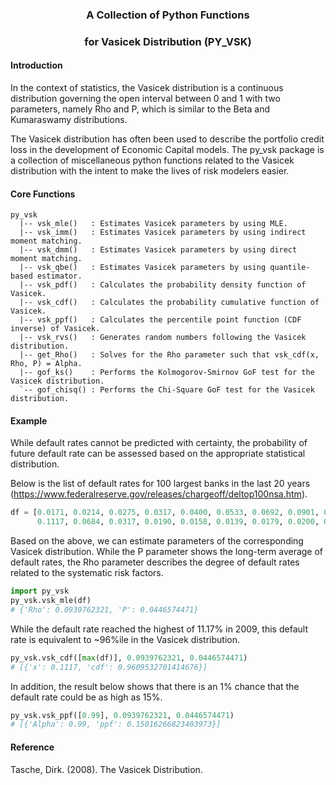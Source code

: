 
### <p align="center"> A Collection of Python Functions </p>
### <p align="center"> for Vasicek Distribution (PY_VSK) </p>

#### Introduction

In the context of statistics, the Vasicek distribution is a continuous distribution governing the open interval between 0 and 1 with two parameters, namely Rho and P, which is similar to the Beta and Kumaraswamy distributions. 

The Vasicek distribution has often been used to describe the portfolio credit loss in the development of Economic Capital models. The py\_vsk package is a collection of miscellaneous python functions related to the Vasicek distribution with the intent to make the lives of risk modelers easier.


#### Core Functions

```
py_vsk
  |-- vsk_mle()   : Estimates Vasicek parameters by using MLE.
  |-- vsk_imm()   : Estimates Vasicek parameters by using indirect moment matching.
  |-- vsk_dmm()   : Estimates Vasicek parameters by using direct moment matching.
  |-- vsk_qbe()   : Estimates Vasicek parameters by using quantile-based estimator.
  |-- vsk_pdf()   : Calculates the probability density function of Vasicek.
  |-- vsk_cdf()   : Calculates the probability cumulative function of Vasicek.
  |-- vsk_ppf()   : Calculates the percentile point function (CDF inverse) of Vasicek.
  |-- vsk_rvs()   : Generates random numbers following the Vasicek distribution.
  |-- get_Rho()   : Solves for the Rho parameter such that vsk_cdf(x, Rho, P) = Alpha.
  |-- gof_ks()    : Performs the Kolmogorov-Smirnov GoF test for the Vasicek distribution.
  `-- gof_chisq() : Performs the Chi-Square GoF test for the Vasicek distribution.
```

#### Example

While default rates cannot be predicted with certainty, the probability of future default rate can be assessed based on the appropriate statistical distribution. 

Below is the list of default rates for 100 largest banks in the last 20 years (https://www.federalreserve.gov/releases/chargeoff/deltop100nsa.htm). 
```python
df = [0.0171, 0.0214, 0.0275, 0.0317, 0.0400, 0.0533, 0.0692, 0.0901, 0.0984, 0.1051, 
      0.1117, 0.0684, 0.0317, 0.0190, 0.0158, 0.0139, 0.0179, 0.0200, 0.0241, 0.0264]
```
Based on the above, we can estimate parameters of the corresponding Vasicek distribution. While the P parameter shows the long-term average of default rates, the Rho parameter describes the degree of default rates related to the systematic risk factors.  
```python
import py_vsk
py_vsk.vsk_mle(df)
# {'Rho': 0.0939762321, 'P': 0.0446574471}
```
While the default rate reached the highest of 11.17% in 2009, this default rate is equivalent to ~96%ile in the Vasicek distribution. 
```python
py_vsk.vsk_cdf([max(df)], 0.0939762321, 0.0446574471)
# [{'x': 0.1117, 'cdf': 0.9609532701414676}]
```
In addition, the result below shows that there is an 1% chance that the default rate could be as high as 15%. 
```python
py_vsk.vsk_ppf([0.99], 0.0939762321, 0.0446574471)
# [{'Alpha': 0.99, 'ppf': 0.15016266823403973}]
```

#### Reference

Tasche, Dirk. (2008). The Vasicek Distribution.
